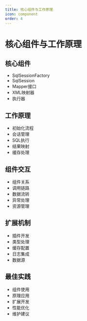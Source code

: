 ```yaml
---
title: 核心组件与工作原理
icon: component
order: 4
---
```


# 核心组件与工作原理

## 核心组件
- SqlSessionFactory
- SqlSession
- Mapper接口
- XML映射器
- 执行器

## 工作原理
- 初始化流程
- 会话管理
- SQL执行
- 结果映射
- 缓存处理

## 组件交互
- 组件关系
- 调用链路
- 数据流转
- 异常处理
- 资源管理

## 扩展机制
- 插件开发
- 类型处理
- 缓存配置
- 日志集成
- 数据源

## 最佳实践
- 组件使用
- 原理应用
- 扩展开发
- 性能优化
- 维护建议
